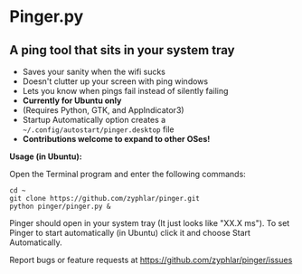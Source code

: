 Pinger.py
=========
A ping tool that sits in your system tray
---------

- Saves your sanity when the wifi sucks
- Doesn't clutter up your screen with ping windows
- Lets you know when pings fail instead of silently failing
- **Currently for Ubuntu only**
 - (Requires Python, GTK, and AppIndicator3)
 - Startup Automatically option creates a `~/.config/autostart/pinger.desktop` file
 - **Contributions welcome to expand to other OSes!**

**Usage (in Ubuntu):**

Open the Terminal program and enter the following commands:

    cd ~
    git clone https://github.com/zyphlar/pinger.git
    python pinger/pinger.py &

Pinger should open in your system tray (It just looks like "XX.X ms"). To set Pinger to start automatically (in Ubuntu) click it and choose Start Automatically.

Report bugs or feature requests at https://github.com/zyphlar/pinger/issues
